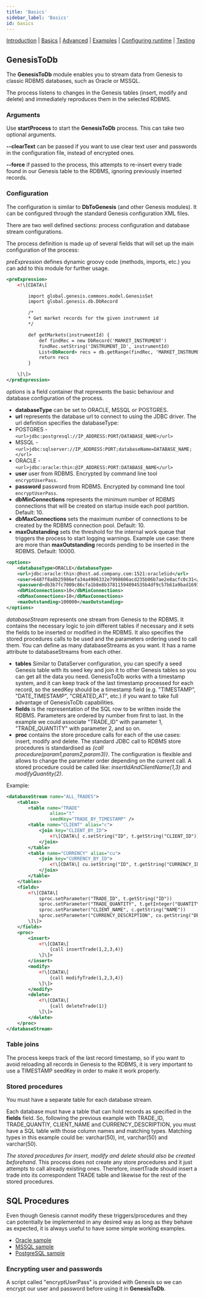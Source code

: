 ```yaml
---
title: 'Basics'
sidebar_label: 'Basics'
id: basics
---
```


[Introduction](/server-modules/integration/database-streaming-out/introduction)  | [Basics](/server-modules/integration/database-streaming-out/basics) | [Advanced](/server-modules/integration/database-streaming-out/advanced) | [Examples](/server-modules/integration/database-streaming-out/examples) | [Configuring runtime](/server-modules/integration/database-streaming-out/configuring-runtime) | [Testing](/server-modules/integration/database-streaming-out/testing)

## GenesisToDb

The **GenesisToDb** module enables you to stream data from Genesis to classic RDBMS databases, such as Oracle or MSSQL.

The process listens to changes in the Genesis tables (insert, modify and delete) and immediately reproduces them in the selected RDBMS.

### Arguments

Use **startProcess** to start the **GenesisToDb** process. This can take two optional arguments.

**--clearText** can be passed if you want to use clear text user and passwords in the configuration file, instead of encrypted ones.

**--force** if passed to the process, this  attempts to re-insert every trade found in our Genesis table to the RDBMS, ignoring previously inserted records.

### Configuration

The configuration is similar to **DbToGenesis** (and other Genesis modules). It can be configured through the standard Genesis configuration XML files.

There are two well defined sections: process configuration and database stream configurations.

The process definition is made up of several fields that will set up the main configuration of the process:

_preExpression_ defines dynamic groovy code (methods, imports, etc.) you can add to this module for further usage.

```xml
<preExpression>
    <!\[CDATA\[

        import global.genesis.commons.model.GenesisSet
        import global.genesis.db.DbRecord

        /*
        * Get market records for the given instrument id
        */

        def getMarkets(instrumentId) {
            def findRec = new DbRecord('MARKET_INSTRUMENT')
            findRec.setString('INSTRUMENT_ID', instrumentId)
            List<DbRecord> recs = db.getRange(findRec, 'MARKET_INSTRUMENT_BY_INSTRUMENT_ID_MARKET_ID').get()
            return recs
        }

    \]\]>
</preExpression>
```

_options_ is a field container that represents the basic behaviour and database configuration of the process.

* **databaseType** can be set to ORACLE, MSSQL or POSTGRES.
* **url** represents the database url to connect to using the JDBC driver. The url definition specifies the databaseType:
* POSTGRES - `<url>jdbc:postgresql://IP_ADDRESS:PORT/DATABASE_NAME</url>`
* MSSQL - `<url>jdbc:sqlserver://IP_ADDRESS:PORT;databaseName=DATABASE_NAME;</url>`
* ORACLE - `<url>jdbc:oracle:thin:@IP_ADDRESS:PORT:DATABASE_NAME</url>`
* **user** user from RDBMS. Encrypted by command line tool `encryptUserPass`.
* **password** password from RDBMS. Encrypted by command line tool `encryptUserPass`.
* **dbMinConnections** represents the minimum number of RDBMS connections that will be created on startup  inside each pool partition. Default: 10.
* **dbMaxConnections** sets the maximum number of connections to be created by the RDBMS connection pool. Default: 10.
* **maxOutstanding** sets the threshold for the internal work queue that triggers the process to start logging warnings. Example use case: there are more than **maxOutstanding** records pending to be inserted in the RDBMS. Default: 10000.

```xml
<options>
    <databaseType>ORACLE</databaseType>
    <url>jdbc:oracle:thin:@host.ad.company.com:1521:oracleSid</url>
    <user>6487f8a8b25986efa34a4906332e7998606acd235b06b7ae2e8acfc0c31</user>
    <password>db3b7fc7009c86cfa1b8e8b37811594094535b4df9c57b61a9bad169332e1f7c</password>
    <dbMinConnections>10</dbMinConnections>
    <dbMaxConnections>10</dbMaxConnections>
    <maxOutstanding>100000</maxOutstanding>
</options>
```

_databaseStream_ represents one stream from Genesis to the RDBMS. It contains the necessary logic to join different tables if necessary and it sets the fields to be inserted or modified in the RDBMS. It also specifies the stored procedures calls to be used and the parameters ordering used to call them. You can define as many databaseStreams as you want. It has a name attribute to databaseStreams from each other.

* **tables** Similar to DataServer configuration, you can specify a seed Genesis table with its seed key and join it to other Genesis tables so you can get all the data you need. GenesisToDb works with a timestamp system, and it can keep track of the last timestamp processed for each record, so the seedKey should be a timestamp field (e.g. "TIMESTAMP", "DATE_TIMESTAMP", "CREATED_AT", etc.) if you want to take full advantage of GenesisToDb capabilities.
* **fields** is the representation of the SQL row to be written inside the RDBMS. Parameters are ordered by number from first to last. In the example we could associate "TRADE_ID" with parameter 1, "TRADE_QUANTITY" with parameter 2, and so on.
* **proc** contains the store procedure calls for each of the use cases: insert, modify and delete. The standard JDBC call to RDBMS store procedures is standardised as _{call procedure(param1,param2,param3)}_. The configuration is flexible and allows to change the parameter order depending on the current call. A stored procedure could be called like: _insertIdAndClientName(1,3)_ and _modifyQuantity(2)_.

Example:

```xml
<databaseStream name="ALL_TRADES">
    <tables>
        <table name="TRADE"
                alias="t"
                seedKey="TRADE_BY_TIMESTAMP" />
        <table name="CLIENT" alias="c">
            <join key="CLIENT_BY_ID">
                <!\[CDATA\[ c.setString("ID", t.getString("CLIENT_ID")) \]\]>
            </join>
        </table>
        <table name="CURRENCY" alias="cu">
            <join key="CURRENCY_BY_ID">
                <!\[CDATA\[ cu.setString("ID", t.getString("CURRENCY_ID")) \]\]>
            </join>
        </table>
    </tables>
    <fields>
        <!\[CDATA\[
            sproc.setParameter("TRADE_ID", t.getString("ID"))
            sproc.setParameter("TRADE_QUANTITY", t.getInteger("QUANTITY"))
            sproc.setParameter("CLIENT_NAME", c.getString("NAME"))
            sproc.setParameter("CURRENCY_DESCRIPTION", cu.getString("DESCRIPTION"))
        \]\]>
    </fields>
    <proc>
        <insert>
            <!\[CDATA\[
                {call insertTrade(1,2,3,4)}
            \]\]>
        </insert>
        <modify>
            <!\[CDATA\[
                {call modifyTrade(1,2,3,4)}
            \]\]>
        </modify>
        <delete>
            <!\[CDATA\[
                {call deleteTrade(1)}
            \]\]>
        </delete>
    </proc>
</databaseStream>
```

### Table joins

The process keeps track of the last record timestamp, so if you want to avoid reloading all records in Genesis to the RDBMS, it is very important to use a TIMESTAMP seedKey in order to make it work properly.

### Stored procedures

You must have a separate table for each database stream.

Each database must have a table that can hold records as specified in the **fields** field. So, following the previous example with TRADE_ID, TRADE_QUANTIY, CLIENT_NAME and CURRENCY_DESCRIPTION, you must have a SQL table with those column names and matching types. Matching types in this example could be: varchar(50), int, varchar(50) and varchar(50).

_The stored procedures for insert, modify and delete should also be created beforehand_. This process does not create any store procedures and it just attempts to call already existing ones. Therefore, insertTrade should insert a trade into its correspondent TRADE table and likewise for the rest of the stored procedures.

## SQL Procedures

Even though Genesis cannot modify these triggers/procedures and they can potentially be implemented in any desired way as long as they behave as expected, it is always useful to have some simple working examples.

* [Oracle sample](/creating-applications/defining-your-application/integrations/database-streaming/genesistodb/genesistodb-oracle/)
* [MSSQL sample](/creating-applications/defining-your-application/integrations/database-streaming/genesistodb/genesistodb-mssql/)
* [PostgreSQL sample](/creating-applications/defining-your-application/integrations/database-streaming/genesistodb/genesistodb-postgres/)

### Encrypting user and passwords

A script called "encryptUserPass" is provided with Genesis so we can encrypt our user and password before using it in **GenesisToDb**.
